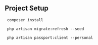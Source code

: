 

## Project Setup
``  composer install  ``

``  php artisan migrate:refresh --seed   ``

``  php artisan passport:client --personal ``
